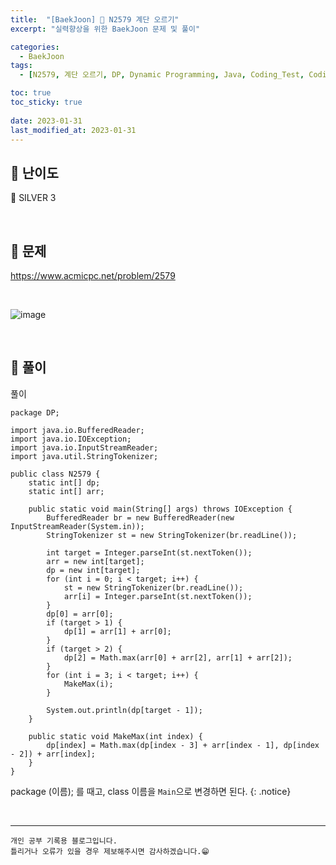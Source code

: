 ```yaml
---
title:  "[BaekJoon] 🥈 N2579 계단 오르기"
excerpt: "실력향상을 위한 BaekJoon 문제 및 풀이"

categories:
  - BaekJoon
tags:
  - [N2579, 계단 오르기, DP, Dynamic Programming, Java, Coding_Test, Coding, Test, baekJoon, 백준]

toc: true
toc_sticky: true
 
date: 2023-01-31
last_modified_at: 2023-01-31
---
```


## 📌 난이도

  🥈 SILVER 3

<br>

## 📌 문제

<https://www.acmicpc.net/problem/2579>

<br>

![image](https://user-images.githubusercontent.com/37824506/215755097-cee809fd-f65d-486e-a3c6-1a37fc0ef3c9.png)

<br>

## 📌 풀이  

풀이

```
package DP;

import java.io.BufferedReader;
import java.io.IOException;
import java.io.InputStreamReader;
import java.util.StringTokenizer;

public class N2579 {
    static int[] dp;
    static int[] arr;

    public static void main(String[] args) throws IOException {
        BufferedReader br = new BufferedReader(new InputStreamReader(System.in));
        StringTokenizer st = new StringTokenizer(br.readLine());

        int target = Integer.parseInt(st.nextToken());
        arr = new int[target];
        dp = new int[target];
        for (int i = 0; i < target; i++) {
            st = new StringTokenizer(br.readLine());
            arr[i] = Integer.parseInt(st.nextToken());
        }
        dp[0] = arr[0];
        if (target > 1) {
            dp[1] = arr[1] + arr[0];
        }
        if (target > 2) {
            dp[2] = Math.max(arr[0] + arr[2], arr[1] + arr[2]);
        }
        for (int i = 3; i < target; i++) {
            MakeMax(i);
        }

        System.out.println(dp[target - 1]);
    }

    public static void MakeMax(int index) {
        dp[index] = Math.max(dp[index - 3] + arr[index - 1], dp[index - 2]) + arr[index];
    }
}
```

package (이름); 를 때고, class 이름을 `Main`으로 변경하면 된다.
{: .notice} 



<br>


***
    개인 공부 기록용 블로그입니다.
    틀리거나 오류가 있을 경우 제보해주시면 감사하겠습니다.😁